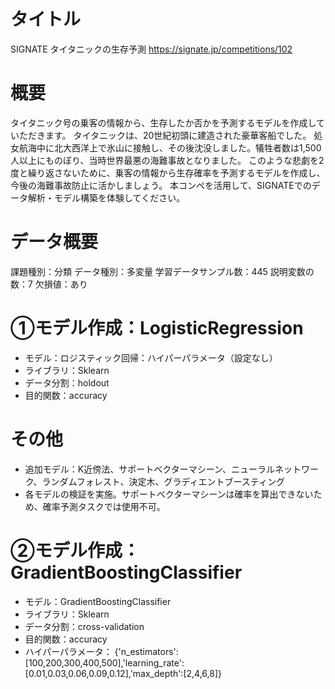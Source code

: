 # タイトル
SIGNATE タイタニックの生存予測
https://signate.jp/competitions/102

# 概要
タイタニック号の乗客の情報から、生存したか否かを予測するモデルを作成していただきます。
タイタニックは、20世紀初頭に建造された豪華客船でした。
処女航海中に北大西洋上で氷山に接触し、その後沈没しました。犠牲者数は1,500人以上にものぼり、当時世界最悪の海難事故となりました。
このような悲劇を2度と繰り返さないために、乗客の情報から生存確率を予測するモデルを作成し、今後の海難事故防止に活かしましょう。
本コンペを活用して、SIGNATEでのデータ解析・モデル構築を体験してください。

# データ概要
課題種別：分類
データ種別：多変量
学習データサンプル数：445
説明変数の数：7
欠損値：あり


# ①モデル作成：LogisticRegression
- モデル：ロジスティック回帰：ハイパーパラメータ（設定なし）
- ライブラリ：Sklearn
- データ分割：holdout
- 目的関数：accuracy 

# その他
- 追加モデル：K近傍法、サポートベクターマシーン、ニューラルネットワーク、ランダムフォレスト、決定木、グラディエントブースティング
- 各モデルの検証を実施。サポートベクターマシーンは確率を算出できないため、確率予測タスクでは使用不可。

# ②モデル作成：GradientBoostingClassifier
- モデル：GradientBoostingClassifier
- ライブラリ：Sklearn
- データ分割：cross-validation
- 目的関数：accuracy
- ハイパーパラメータ： {'n_estimators':[100,200,300,400,500],'learning_rate':[0.01,0.03,0.06,0.09,0.12],'max_depth':[2,4,6,8]}
